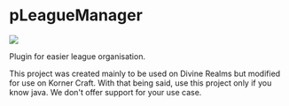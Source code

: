 # pLeagueManager
![](https://img.shields.io/github/license/pKornerCraft/pLeagueManager.svg) 

Plugin for easier league organisation.

This project was created mainly to be used on Divine Realms but modified for use on Korner Craft. With that being said, use this project only if you know java. We don't offer support for your use case.